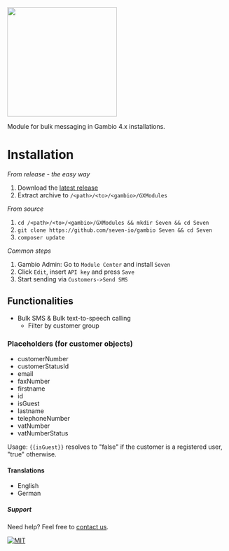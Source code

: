 <img src="https://www.seven.io/wp-content/uploads/Logo.svg" width="250" />

Module for bulk messaging in Gambio 4.x installations.

# Installation

*From release - the easy way*

1. Download
   the [latest release](https://github.com/seven-io/gambio/releases/latest/download/seven-gambio_latest.zip)
2. Extract archive to `/<path>/<to>/<gambio>/GXModules`

*From source*

1. `cd /<path>/<to>/<gambio>/GXModules && mkdir Seven && cd Seven`
2. `git clone https://github.com/seven-io/gambio Seven && cd Seven`
3. `composer update`

*Common steps*

1. Gambio Admin: Go to `Module Center` and install `Seven`
2. Click `Edit`, insert `API key` and press `Save`
3. Start sending via `Customers->Send SMS`

## Functionalities

- Bulk SMS & Bulk text-to-speech calling
  - Filter by customer group

### Placeholders (for customer objects)

- customerNumber
- customerStatusId
- email
- faxNumber
- firstname
- id
- isGuest
- lastname
- telephoneNumber
- vatNumber
- vatNumberStatus

Usage: `{{isGuest}}` resolves to "false" if the customer is a registered user, "true"
otherwise.

#### Translations

- English
- German

##### Support

Need help? Feel free to [contact us](https://www.seven.io/en/company/contact/).

[![MIT](https://img.shields.io/badge/License-MIT-teal.svg)](LICENSE)
